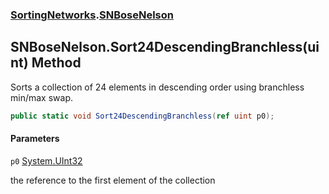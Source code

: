### [SortingNetworks](SortingNetworks.md 'SortingNetworks').[SNBoseNelson](SortingNetworks.SNBoseNelson.md 'SortingNetworks.SNBoseNelson')

## SNBoseNelson.Sort24DescendingBranchless(uint) Method

Sorts a collection of 24 elements in descending order using branchless min/max swap.

```csharp
public static void Sort24DescendingBranchless(ref uint p0);
```
#### Parameters

<a name='SortingNetworks.SNBoseNelson.Sort24DescendingBranchless(uint).p0'></a>

`p0` [System.UInt32](https://docs.microsoft.com/en-us/dotnet/api/System.UInt32 'System.UInt32')

the reference to the first element of the collection
